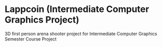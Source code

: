 # Lappcoin (Intermediate Computer Graphics Project) 
 3D first person arena shooter project for Intermediate Computer Graphics Semester Course Project
